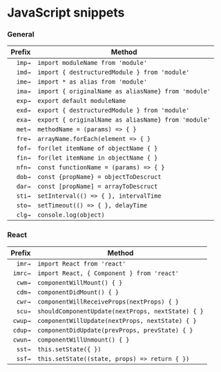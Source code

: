 # JavaScript snippets

### General

|  Prefix | Method                                              |
| ------: | --------------------------------------------------- |
|  `imp→` | `import moduleName from 'module'`                   |
|  `imd→` | `import { destructuredModule } from 'module'`       |
|  `ime→` | `import * as alias from 'module'`                   |
|  `ima→` | `import { originalName as aliasName} from 'module'` |
|  `exp→` | `export default moduleName`                         |
|  `exd→` | `export { destructuredModule } from 'module'`       |
|  `exa→` | `export { originalName as aliasName} from 'module'` |
|  `met→` | `methodName = (params) => { }`                      |
|  `fre→` | `arrayName.forEach(element => { }`                  |
|  `fof→` | `for(let itemName of objectName { }`                |
|  `fin→` | `for(let itemName in objectName { }`                |
|  `nfn→` | `const functionName = (params) => { }`              |
|  `dob→` | `const {propName} = objectToDescruct`               |
|  `dar→` | `const [propName] = arrayToDescruct`                |
|  `sti→` | `setInterval(() => { }, intervalTime`               |
|  `sto→` | `setTimeout(() => { }, delayTime`                   |
|  `clg→` | `console.log(object)`                               |


### React

|    Prefix | Method                                                                              |
| --------: | ----------------------------------------------------------------------------------- |
|    `imr→` | `import React from 'react'`                                                         |
|   `imrc→` | `import React, { Component } from 'react'`                                          |
|    `cwm→` | `componentWillMount() { }`                                                          |
|    `cdm→` | `componentDidMount() { }`                                                           |
|    `cwr→` | `componentWillReceiveProps(nextProps) { }`                                          |
|    `scu→` | `shouldComponentUpdate(nextProps, nextState) { }`                                   |
|   `cwup→` | `componentWillUpdate(nextProps, nextState) { }`                                     |
|   `cdup→` | `componentDidUpdate(prevProps, prevState) { }`                                      |
|   `cwun→` | `componentWillUnmount() { }`                                                        |
|    `sst→` | `this.setState({ })`                                                                |
|    `ssf→` | `this.setState((state, props) => return { })`                                       |
